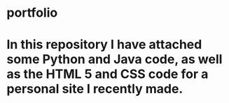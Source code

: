 # portfolio
# In this repository I have attached some Python and Java code, as well as the HTML 5 and CSS code for a personal site I recently made.
